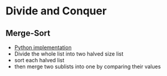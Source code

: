 # Divide and Conquer

## Merge-Sort
- [Python implementation](./merge_sort.py)
- Divide the whole list into two halved size list
- sort each halved list
- then merge two sublists into one by comparing their values


